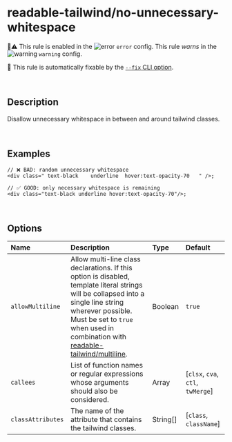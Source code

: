 # readable-tailwind/no-unnecessary-whitespace

💼⚠️ This rule is enabled in the ![error](https://github.com/schoero/eslint-plugin-readable-tailwind/blob/main/assets/checkmark-error.svg) `error` config. This rule _warns_ in the ![warning](https://github.com/schoero/eslint-plugin-readable-tailwind/blob/main/assets/checkmark-warning.svg) `warning` config.

🔧 This rule is automatically fixable by the [`--fix` CLI option](https://eslint.org/docs/latest/user-guide/command-line-interface#--fix).

<!-- end auto-generated rule header -->

<br/>

## Description

Disallow unnecessary whitespace in between and around tailwind classes.

<br/>

## Examples

```tsx
// ❌ BAD: random unnecessary whitespace
<div class=" text-black    underline  hover:text-opacity-70   " />;
```

```tsx
// ✅ GOOD: only necessary whitespace is remaining
<div class="text-black underline hover:text-opacity-70"/>;
```

<br/>

## Options

<!-- begin auto-generated rule options list -->

| Name              | Description                                                                                                                                                                                                                                                 | Type     | Default                           |
| :---------------- | :---------------------------------------------------------------------------------------------------------------------------------------------------------------------------------------------------------------------------------------------------------- | :------- | :-------------------------------- |
| `allowMultiline`  | Allow multi-line class declarations. If this option is disabled, template literal strings will be collapsed into a single line string wherever possible. Must be set to `true` when used in combination with [readable-tailwind/multiline](./multiline.md). | Boolean  | `true`                            |
| `callees`         | List of function names or regular expressions whose arguments should also be considered.                                                                                                                                                                    | Array    | [`clsx`, `cva`, `ctl`, `twMerge`] |
| `classAttributes` | The name of the attribute that contains the tailwind classes.                                                                                                                                                                                               | String[] | [`class`, `className`]            |

<!-- end auto-generated rule options list -->
